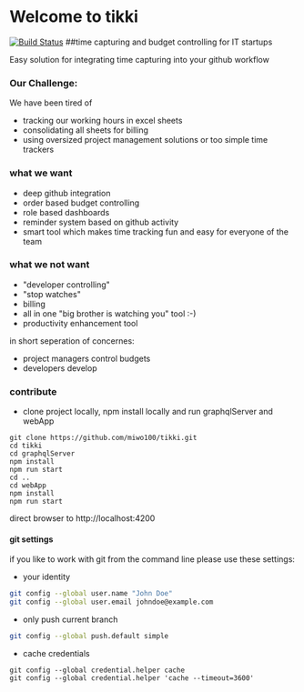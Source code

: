 # Welcome to tikki
[![Build Status](https://travis-ci.org/miwo100/tikki.svg?branch=master)](https://travis-ci.org/miwo100/tikki)
##time capturing and budget controlling for IT startups

Easy solution for integrating time capturing into your github workflow

### Our Challenge:
We have been tired of 
- tracking our working hours in excel sheets
- consolidating all sheets for billing
- using oversized project management solutions or too simple time trackers

### what we want
- deep github integration
- order based budget controlling
- role based dashboards
- reminder system based on github activity
- smart tool which makes time tracking fun and easy for everyone of the team


### what we not want
- "developer controlling"
- "stop watches"
- billing
- all in one "big brother is watching you" tool :-)
- productivity enhancement tool

in short seperation of concernes:
- project managers control budgets
- developers develop

### contribute

- clone project locally, npm install locally and run graphqlServer and webApp
```
git clone https://github.com/miwo100/tikki.git
cd tikki
cd graphqlServer
npm install
npm run start
cd ..
cd webApp
npm install
npm run start
```
direct browser to http://localhost:4200 

#### git settings
if you like to work with git from the command line please use these settings:

- your identity
``` bash
git config --global user.name "John Doe"
git config --global user.email johndoe@example.com
```
- only push current branch
```bash
git config --global push.default simple
```

- cache credentials
```
git config --global credential.helper cache
git config --global credential.helper 'cache --timeout=3600'
```









